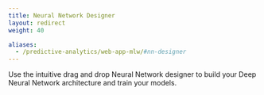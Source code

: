 ```yaml
---
title: Neural Network Designer
layout: redirect
weight: 40

aliases:
  - /predictive-analytics/web-app-mlw/#nn-designer
---
```



Use the intuitive drag and drop Neural Network designer to build your Deep Neural Network architecture and train your models.